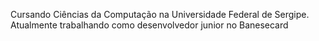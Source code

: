 Cursando Ciências da Computação na Universidade Federal de Sergipe.  
Atualmente trabalhando como desenvolvedor junior no Banesecard
<!---
Lucsallk/Lucsallk is a ✨ special ✨ repository because its `README.md` (this file) appears on your GitHub profile.
You can click the Preview link to take a look at your changes.
--->
